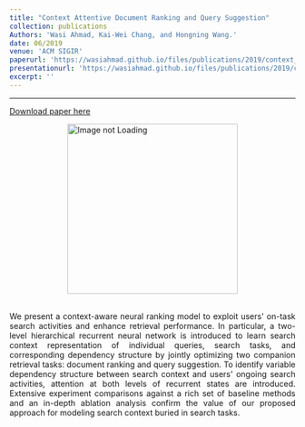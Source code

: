 ```yaml
---
title: "Context Attentive Document Ranking and Query Suggestion"
collection: publications
Authors: 'Wasi Ahmad, Kai-Wei Chang, and Hongning Wang.'
date: 06/2019
venue: 'ACM SIGIR'
paperurl: 'https://wasiahmad.github.io/files/publications/2019/context_attentive_ranking_and_suggestion.pdf'
presentationurl: 'https://wasiahmad.github.io/files/publications/2019/context_attentive_ranking_and_suggestion.pptx'
excerpt: ''
---
```

---
<a href='https://wasiahmad.github.io/files/publications/2019/context_attentive_ranking_and_suggestion.pdf'>Download paper here</a>

<div style='display: flex; justify-content: center;'><img src='https://wasiahmad.github.io/files/publications/2019/CARS.pdf' alt='Image not Loading' style='height:300px;' align='middle'></div><br>

<p align="justify">
We present a context-aware neural ranking model to exploit users' on-task search activities and enhance retrieval performance. In particular, a two-level hierarchical recurrent neural network is introduced to learn search context representation of individual queries, search tasks, and corresponding dependency structure by jointly optimizing two companion retrieval tasks: document ranking and query suggestion. To identify variable dependency structure between search context and users' ongoing search activities, attention at both levels of recurrent states are introduced. Extensive experiment comparisons against a rich set of baseline methods and an in-depth ablation analysis confirm the value of our proposed approach for modeling search context buried in search tasks.
</p>
